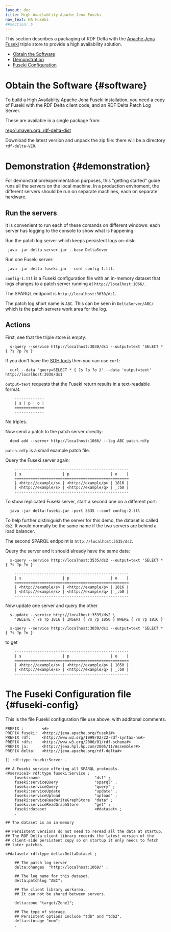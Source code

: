 ```yaml
---
layout: doc
title: High Availablity Apache Jena Fuseki
nav_text: HA Fuseki
##section: 5
---
```

This section describes a packaging of RDF Delta with the
[Apache Jena Fuseki](https://jena.apache.org/documentation/fuseki2/index.html)
triple store to provide a high availability solution.

* [Obtain the Software](#software)
* [Demonstration](#demonstration)
* [Fuseki Configuration](#fuseki-config)

# Obtain the Software {#software}

To build a High Availablity Apache Jena Fuseki installation, you need a
copy of Fuseki with the RDF Delta client code, and an RDF Delta Patch Log
Server.

These are available in a single package from:

[repo1.maven.org::rdf-delta-dist](https://repo1.maven.org/maven2/org/seaborne/rdf-delta/rdf-delta-dist/)

Download the latest version and unpack the zip file: there will be a
directory `rdf-delta-VER`.

# Demonstration {#demonstration}

For demonstration/experimentation purposes, this "getting started" guide
runs all the servers on the local machine.  In a production enviroment,
the different servers should be run on separate machines, each on
separate hardware.

## Run the servers

It is convenient to run each of these comands on different windows: each
server has logging to the console to show what is happening.

Run the patch log server which keeps persistent logs on-disk:

```
 java -jar delta-server.jar --base DeltaSever
```

Run one Fuseki server:

```
 java -jar delta-fuseki.jar --conf config-1.ttl.
```

`config-1.ttl` is a Fuseki configuration file with an in-memory dataset
that logs changes to a patch server running at `http://localhost:1066/`.

The SPARQL endpoint is `http://localhost:3030/ds1`.

The patch log short name is `ABC`. This can be seen in
`DeltaServer/ABC/` which is the patch servers work area for the log.

## Actions

First, see that the triple store is empty:

```
  s-query --service http://localhost:3030/ds1 --output=text 'SELECT * { ?s ?p ?o }'
```

If you don't have the 
[SOH tools](https://jena.apache.org/documentation/serving_data/) then
you can use `curl`:

```
  curl --data 'query=SELECT * { ?s ?p ?o }' --data 'output=text' http://localhost:3030/ds1
```

`output=text` requests that the Fuseki return results in a text-readable
format.

```
    -------------
    | s | p | o |
    =============
    -------------
```
No triples.

Now send a patch to the patch server directly:

```
  dcmd add --server http://localhost:1066/ --log ABC patch.rdfp
```
`patch.rdfp` is a small example patch file. 

Query the Fuseki server again:
```
    --------------------------------------------------
    | s                  | p                  | o    |
    ==================================================
    | <http://example/s> | <http://example/p> | 1816 |
    | <http://example/s> | <http://example/q> | _:b0 |
    --------------------------------------------------
```

To show replicated Fuseki server, start a second one on a
different port:

```
  java -jar delta-fuseki.jar -port 3535 --conf config-2.ttl
```

To help further distiniguish the server for this demo, the dataset is
called `ds2`. It would normally be the same name if the two servers are
behind a load balancer.

The second  SPARQL endpoint is `http://localhost:3535/ds2`.

Query the server and it should already have the same data:

```
  s-query --service http://localhost:3535/ds2 --output=text 'SELECT * { ?s ?p ?o }'
```
```
    --------------------------------------------------
    | s                  | p                  | o    |
    ==================================================
    | <http://example/s> | <http://example/p> | 1816 |
    | <http://example/s> | <http://example/q> | _:b0 |
    --------------------------------------------------
```

Now update one server and query the other

```
  s-update --service http://localhost:3535/ds2 \  
    'DELETE { ?s ?p 1816 } INSERT { ?s ?p 1850 } WHERE { ?s ?p 1816 }'
```

```
  s-query --service http://localhost:3030/ds1 --output=text 'SELECT * { ?s ?p ?o }'
```
to get 
```
    --------------------------------------------------
    | s                  | p                  | o    |
    ==================================================
    | <http://example/s> | <http://example/p> | 1850 |
    | <http://example/s> | <http://example/q> | _:b0 |
    --------------------------------------------------
```

# The Fuseki Configuration file {#fuseki-config}

This is the file Fuseki configuration file use above, with additonal
comments.

```
PREFIX :        <#>
PREFIX fuseki:  <http://jena.apache.org/fuseki#>
PREFIX rdf:     <http://www.w3.org/1999/02/22-rdf-syntax-ns#>
PREFIX rdfs:    <http://www.w3.org/2000/01/rdf-schema#>
PREFIX ja:      <http://jena.hpl.hp.com/2005/11/Assembler#>
PREFIX delta:   <http://jena.apache.org/rdf-delta#>

[] rdf:type fuseki:Server .

## A Fuseki service offering all SPARQL protocols.
<#service1> rdf:type fuseki:Service ;
    fuseki:name                        "ds1" ;
    fuseki:serviceQuery                "sparql" ;
    fuseki:serviceQuery                "query" ;
    fuseki:serviceUpdate               "update" ;
    fuseki:serviceUpload               "upload" ;
    fuseki:serviceReadWriteGraphStore  "data" ;     
    fuseki:serviceReadGraphStore       "get" ;
    fuseki:dataset                     <#dataset> ;
    .

## The dataset is an in-memory 

## Persistent versions do not need to reread all the data at startup.
## The RDF Delta client library records the latest version of the
## client-side persistent copy so on startup it only needs to fetch
## later patches.

<#dataset> rdf:type delta:DeltaDataset ;

    ## The patch log server
    delta:changes  "http://localhost:1068/" ;
    
    ## The log name for this dataset.
    delta:patchlog "ABC";

    ## The client library workarea.
    ## It can not be shared between servers.

    delta:zone "target/Zone1";

    ## The type of storage.
    ## Persistent options include "tdb" and "tdb2".
    delta:storage "mem";
    .
```
